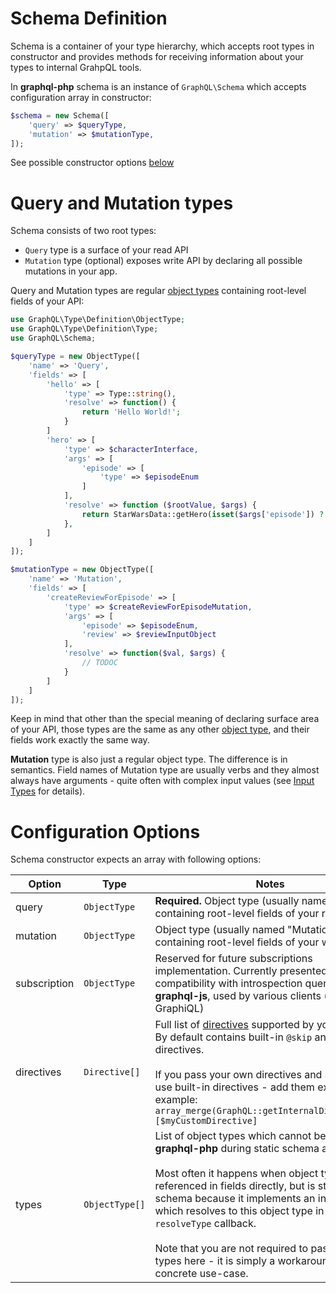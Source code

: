 # Schema Definition
Schema is a container of your type hierarchy, which accepts root types in constructor and provides
methods for receiving information about your types to internal GrahpQL tools.

In **graphql-php** schema is an instance of `GraphQL\Schema` which accepts configuration array 
in constructor:

```php
$schema = new Schema([
    'query' => $queryType, 
    'mutation' => $mutationType,
]);
```
See possible constructor options [below](#configuration-options)

# Query and Mutation types
Schema consists of two root types:
 
* `Query` type is a surface of your read API
* `Mutation` type (optional) exposes write API by declaring all possible mutations in your app. 

Query and Mutation types are regular [object types](object-types/) containing root-level fields 
of your API:

```php
use GraphQL\Type\Definition\ObjectType;
use GraphQL\Type\Definition\Type;
use GraphQL\Schema;

$queryType = new ObjectType([
    'name' => 'Query',
    'fields' => [
        'hello' => [
            'type' => Type::string(),
            'resolve' => function() {
                return 'Hello World!';
            }
        ]
        'hero' => [
            'type' => $characterInterface,
            'args' => [
                'episode' => [
                    'type' => $episodeEnum
                ]
            ],
            'resolve' => function ($rootValue, $args) {
                return StarWarsData::getHero(isset($args['episode']) ? $args['episode'] : null);
            },
        ]
    ]
]);

$mutationType = new ObjectType([
    'name' => 'Mutation',
    'fields' => [
        'createReviewForEpisode' => [
            'type' => $createReviewForEpisodeMutation,
            'args' => [
                'episode' => $episodeEnum,
                'review' => $reviewInputObject
            ],
            'resolve' => function($val, $args) {
                // TODOC
            }
        ]
    ]
]);
```

Keep in mind that other than the special meaning of declaring surface area of your API, 
those types are the same as any other [object type](object-types/), and their fields work 
exactly the same way.

**Mutation** type is also just a regular object type. The difference is in semantics. 
Field names of Mutation type are usually verbs and they almost always have arguments - quite often 
with complex input values (see [Input Types](input-types/) for details).

# Configuration Options
Schema constructor expects an array with following options:

Option       | Type     | Notes
------------ | -------- | -----
query        | `ObjectType` | **Required.** Object type (usually named "Query") containing root-level fields of your read API
mutation     | `ObjectType` | Object type (usually named "Mutation") containing root-level fields of your write API
subscription     | `ObjectType` | Reserved for future subscriptions implementation. Currently presented for compatibility with introspection query of **graphql-js**, used by various clients (like Relay or GraphiQL)
directives  | `Directive[]` | Full list of [directives](directives/) supported by your schema. By default contains built-in `@skip` and `@include` directives.<br><br> If you pass your own directives and still want to use built-in directives - add them explicitly. For example: `array_merge(GraphQL::getInternalDirectives(), [$myCustomDirective]`
types     | `ObjectType[]` | List of object types which cannot be detected by **graphql-php** during static schema analysis.<br><br>Most often it happens when object type is never referenced in fields directly, but is still a part of schema because it implements an interface which resolves to this object type in it's `resolveType` callback. <br><br> Note that you are not required to pass all of your types here - it is simply a workaround for concrete use-case.
